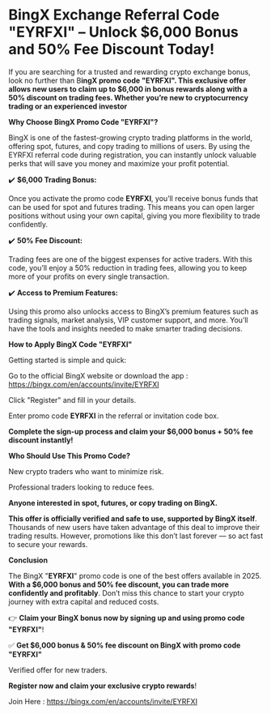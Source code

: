 # BingX Exchange Referral Code "EYRFXI" – Unlock $6,000 Bonus and 50% Fee Discount Today!

If you are searching for a trusted and rewarding crypto exchange bonus, look no further than B**ingX promo code "EYRFXI".  This exclusive offer allows new users to claim up to $6,000 in bonus rewards along with a 50% discount on trading fees. Whether you’re new to cryptocurrency trading or an experienced investor**

**Why Choose BingX Promo Code "EYRFXI"?**

BingX is one of the fastest-growing crypto trading platforms in the world, offering spot, futures, and copy trading to millions of users. By using the EYRFXI referral code during registration, you can instantly unlock valuable perks that will save you money and maximize your profit potential.

✔️ **$6,000 Trading Bonus:**

Once you activate the promo code **EYRFXI**, you’ll receive bonus funds that can be used for spot and futures trading. This means you can open larger positions without using your own capital, giving you more flexibility to trade confidently.

✔️ **50% Fee Discount:**

Trading fees are one of the biggest expenses for active traders. With this code, you’ll enjoy a 50% reduction in trading fees, allowing you to keep more of your profits on every single transaction.

✔️ **Access to Premium Features:**

Using this promo also unlocks access to BingX’s premium features such as trading signals, market analysis, VIP customer support, and more. You’ll have the tools and insights needed to make smarter trading decisions.

**How to Apply BingX Code "EYRFXI"**

Getting started is simple and quick:

Go to the official BingX website or download the app : https://bingx.com/en/accounts/invite/EYRFXI

Click "Register" and fill in your details.

Enter promo code **EYRFXI** in the referral or invitation code box.

**Complete the sign-up process and claim your $6,000 bonus + 50% fee discount instantly!**


**Who Should Use This Promo Code?**

New crypto traders who want to minimize risk.

Professional traders looking to reduce fees.

**Anyone interested in spot, futures, or copy trading on BingX.**

**This offer is officially verified and safe to use, supported by BingX itself**. Thousands of new users have taken advantage of this deal to improve their trading results. However, promotions like this don’t last forever — so act fast to secure your rewards.

**Conclusion**

The BingX "**EYRFXI**" promo code is one of the best offers available in 2025. **With a $6,000 bonus and 50% fee discount, you can trade more confidently and profitably**. Don’t miss this chance to start your crypto journey with extra capital and reduced costs.

👉 **Claim your BingX bonus now by signing up and using promo code "EYRFXI"**!

✅ 
**Get $6,000 bonus & 50% fee discount on BingX with promo code "EYRFXI"**

Verified offer for new traders.

**Register now and claim your exclusive crypto rewards**! 

 Join Here : https://bingx.com/en/accounts/invite/EYRFXI

